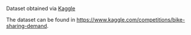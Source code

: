 Dataset obtained via [Kaggle](https://www.kaggle.com)

The dataset can be found in https://www.kaggle.com/competitions/bike-sharing-demand. <br>